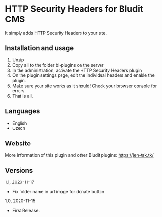 HTTP Security Headers for Bludit CMS
====================================

It simply adds HTTP Security Headers to your site.


Installation and usage
----------------------

1) Unzip
2) Copy all to the folder bl-plugins on the server
3) In the administration, activate the HTTP Security Headers plugin
4) On the plugin settings page, edit the individual headers and enable the plugin.
5) Make sure your site works as it should! Check your browser console for errors.
6) That is all.


Languages
---------

- English
- Czech


Website
-------

More information of this plugin and other Bludit plugins: https://jen-tak.tk/


Versions
--------

1.1, 2020-11-17
- Fix folder name in url image for donate button

1.0, 2020-11-15
- First Release.

